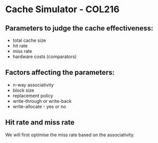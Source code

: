 # Cache Simulator - COL216

## Parameters to judge the cache effectiveness:
- total cache size
- hit rate
- miss rate
- hardware costs (comparators)

## Factors affecting the parameters:
- n-way associativity
- block size
- replacement policy
- write-through or write-back
- write-allocate - yes or no

## Hit rate and miss rate 
We will first optimise the miss rate based on the associativity.

